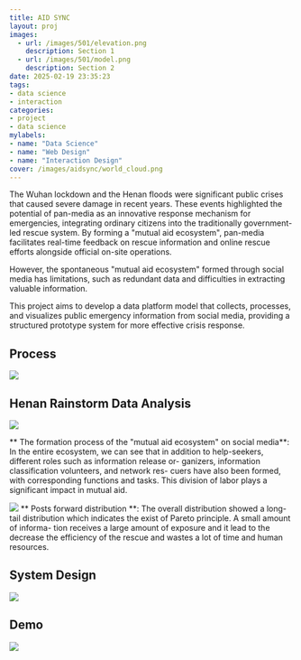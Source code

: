 ```yaml
---
title: AID SYNC
layout: proj
images:
  - url: /images/501/elevation.png
    description: Section 1
  - url: /images/501/model.png
    description: Section 2
date: 2025-02-19 23:35:23
tags: 
- data science
- interaction
categories: 
- project
- data science
mylabels:
- name: "Data Science"
- name: "Web Design"
- name: "Interaction Design"
cover: /images/aidsync/world_cloud.png
---
```


The Wuhan lockdown and the Henan floods were significant public crises that caused severe damage in recent years. These events highlighted the potential of pan-media as an innovative response mechanism for emergencies, integrating ordinary citizens into the traditionally government-led rescue system. By forming a "mutual aid ecosystem", pan-media facilitates real-time feedback on rescue information and online rescue efforts alongside official on-site operations.

However, the spontaneous "mutual aid ecosystem" formed through social media has limitations, such as redundant data and difficulties in extracting valuable information. 

This project aims to develop a data platform model that collects, processes, and visualizes public emergency information from social media, providing a structured prototype system for more effective crisis response.

## Process
![](/images/aidsync/process.png)


## Henan Rainstorm Data Analysis

![](/images/aidsync/mutual_aid_sytem.png)

** The formation process of the "mutual aid ecosystem" on social media**: In the entire ecosystem, we can see that in addition to help-seekers, different roles such as information release or- ganizers, information classification volunteers, and network res- cuers have also been formed, with corresponding functions and tasks. This division of labor plays a significant impact in mutual aid.

![](/images/aidsync/posts_forward_distribution.png)
** Posts forward distribution **: The overall distribution showed a long-tail distribution which indicates the exist of Pareto principle. A small amount of informa- tion receives a large amount of exposure and it lead to the decrease the efficiency of the rescue and wastes a lot of time and human resources.

## System Design
![](/images/aidsync/system.png)



## Demo
![](/images/aidsync/demo.png)
